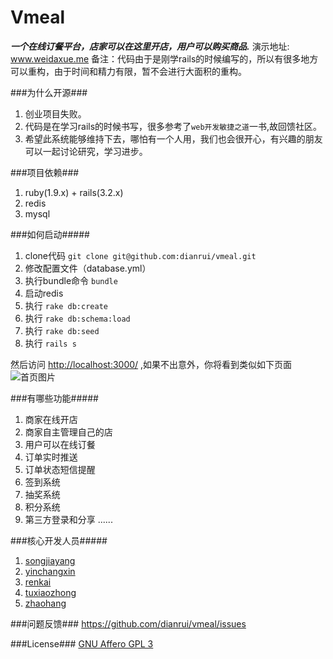 Vmeal
=====================
***一个在线订餐平台，店家可以在这里开店，用户可以购买商品.***
演示地址: www.weidaxue.me
备注：代码由于是刚学rails的时候编写的，所以有很多地方可以重构，由于时间和精力有限，暂不会进行大面积的重构。

###为什么开源###
1. 创业项目失败。
2. 代码是在学习rails的时候书写，很多参考了`web开发敏捷之道`一书,故回馈社区。
3. 希望此系统能够维持下去，哪怕有一个人用，我们也会很开心，有兴趣的朋友可以一起讨论研究，学习进步。


###项目依赖###

1. ruby(1.9.x) + rails(3.2.x)
2. redis
3. mysql


###如何启动#####
1. clone代码 `git clone git@github.com:dianrui/vmeal.git`
2. 修改配置文件（database.yml）
3. 执行bundle命令 `bundle `
4. 启动redis
5. 执行 `rake db:create`
6. 执行 `rake db:schema:load`
7. 执行 `rake db:seed`
8. 执行 `rails s`

然后访问 [http://localhost:3000/](http://localhost:3000/) ,如果不出意外，你将看到类似如下页面
![首页图片](http://img.my.csdn.net/uploads/201309/30/1380475435_9672.png)

###有哪些功能#####

1. 商家在线开店
2. 商家自主管理自己的店
3. 用户可以在线订餐
4. 订单实时推送
5. 订单状态短信提醒
6. 签到系统
7. 抽奖系统
8. 积分系统
9. 第三方登录和分享
......

###核心开发人员#####
1. [songjiayang](https://github.com/songjiayang)
2. [yinchangxin](https://github.com/YinChangXin)
3. [renkai](https://github.com/Ailenswpu)
4. [tuxiaozhong](https://github.com/tuoxiaozhong)
5. [zhaohang]()


###问题反馈###
https://github.com/dianrui/vmeal/issues

###License###
[GNU Affero GPL 3](http://www.gnu.org/licenses/agpl-3.0.html)







